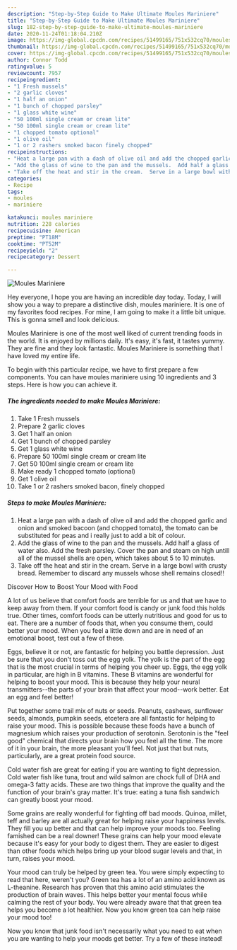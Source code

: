 ```yaml
---
description: "Step-by-Step Guide to Make Ultimate Moules Mariniere"
title: "Step-by-Step Guide to Make Ultimate Moules Mariniere"
slug: 182-step-by-step-guide-to-make-ultimate-moules-mariniere
date: 2020-11-24T01:18:04.210Z
image: https://img-global.cpcdn.com/recipes/51499165/751x532cq70/moules-mariniere-recipe-main-photo.jpg
thumbnail: https://img-global.cpcdn.com/recipes/51499165/751x532cq70/moules-mariniere-recipe-main-photo.jpg
cover: https://img-global.cpcdn.com/recipes/51499165/751x532cq70/moules-mariniere-recipe-main-photo.jpg
author: Connor Todd
ratingvalue: 5
reviewcount: 7957
recipeingredient:
- "1 Fresh mussels"
- "2 garlic cloves"
- "1 half an onion"
- "1 bunch of chopped parsley"
- "1 glass white wine"
- "50 100ml single cream or cream lite"
- "50 100ml single cream or cream lite"
- "1 chopped tomato optional"
- "1 olive oil"
- "1 or 2 rashers smoked bacon finely chopped"
recipeinstructions:
- "Heat a large pan with a dash of olive oil and add the chopped garlic and onion and smoked bacoon (and chopped tomato), the tomato can be substituted for peas and i really just to add a bit of colour."
- "Add the glass of wine to the pan and the mussels.  Add half a glass of water also.  Add the fresh parsley.  Cover the pan and steam on high untill all of the mussel shells are open, which takes about 5 to 10 minutes."
- "Take off the heat and stir in the cream.  Serve in a large bowl with crusty bread.  Remember to discard any mussels whose shell remains closed!!"
categories:
- Recipe
tags:
- moules
- mariniere

katakunci: moules mariniere 
nutrition: 228 calories
recipecuisine: American
preptime: "PT18M"
cooktime: "PT52M"
recipeyield: "2"
recipecategory: Dessert

---
```



![Moules Mariniere](https://img-global.cpcdn.com/recipes/51499165/751x532cq70/moules-mariniere-recipe-main-photo.jpg)

Hey everyone, I hope you are having an incredible day today. Today, I will show you a way to prepare a distinctive dish, moules mariniere. It is one of my favorites food recipes. For mine, I am going to make it a little bit unique. This is gonna smell and look delicious.

Moules Mariniere is one of the most well liked of current trending foods in the world. It is enjoyed by millions daily. It's easy, it's fast, it tastes yummy. They are fine and they look fantastic. Moules Mariniere is something that I have loved my entire life.




To begin with this particular recipe, we have to first prepare a few components. You can have moules mariniere using 10 ingredients and 3 steps. Here is how you can achieve it.

<!--inarticleads1-->

##### The ingredients needed to make Moules Mariniere:

1. Take 1 Fresh mussels
1. Prepare 2 garlic cloves
1. Get 1 half an onion
1. Get 1 bunch of chopped parsley
1. Get 1 glass white wine
1. Prepare 50 100ml single cream or cream lite
1. Get 50 100ml single cream or cream lite
1. Make ready 1 chopped tomato (optional)
1. Get 1 olive oil
1. Take 1 or 2 rashers smoked bacon, finely chopped




<!--inarticleads2-->

##### Steps to make Moules Mariniere:

1. Heat a large pan with a dash of olive oil and add the chopped garlic and onion and smoked bacoon (and chopped tomato), the tomato can be substituted for peas and i really just to add a bit of colour.
1. Add the glass of wine to the pan and the mussels.  Add half a glass of water also.  Add the fresh parsley.  Cover the pan and steam on high untill all of the mussel shells are open, which takes about 5 to 10 minutes.
1. Take off the heat and stir in the cream.  Serve in a large bowl with crusty bread.  Remember to discard any mussels whose shell remains closed!!




Discover How to Boost Your Mood with Food


A lot of us believe that comfort foods are terrible for us and that we have to keep away from them. If your comfort food is candy or junk food this holds true. Other times, comfort foods can be utterly nutritious and good for us to eat. There are a number of foods that, when you consume them, could better your mood. When you feel a little down and are in need of an emotional boost, test out a few of these.

Eggs, believe it or not, are fantastic for helping you battle depression. Just be sure that you don't toss out the egg yolk. The yolk is the part of the egg that is the most crucial in terms of helping you cheer up. Eggs, the egg yolk in particular, are high in B vitamins. These B vitamins are wonderful for helping to boost your mood. This is because they help your neural transmitters--the parts of your brain that affect your mood--work better. Eat an egg and feel better!

Put together some trail mix of nuts or seeds. Peanuts, cashews, sunflower seeds, almonds, pumpkin seeds, etcetera are all fantastic for helping to raise your mood. This is possible because these foods have a bunch of magnesium which raises your production of serotonin. Serotonin is the "feel good" chemical that directs your brain how you feel all the time. The more of it in your brain, the more pleasant you'll feel. Not just that but nuts, particularly, are a great protein food source.

Cold water fish are great for eating if you are wanting to fight depression. Cold water fish like tuna, trout and wild salmon are chock full of DHA and omega-3 fatty acids. These are two things that improve the quality and the function of your brain's gray matter. It's true: eating a tuna fish sandwich can greatly boost your mood. 

Some grains are really wonderful for fighting off bad moods. Quinoa, millet, teff and barley are all actually great for helping raise your happiness levels. They fill you up better and that can help improve your moods too. Feeling famished can be a real downer! These grains can help your mood elevate because it's easy for your body to digest them. They are easier to digest than other foods which helps bring up your blood sugar levels and that, in turn, raises your mood.

Your mood can truly be helped by green tea. You were simply expecting to read that here, weren't you? Green tea has a lot of an amino acid known as L-theanine. Research has proven that this amino acid stimulates the production of brain waves. This helps better your mental focus while calming the rest of your body. You were already aware that that green tea helps you become a lot healthier. Now you know green tea can help raise your mood too!

Now you know that junk food isn't necessarily what you need to eat when you are wanting to help your moods get better. Try a few of these instead!

